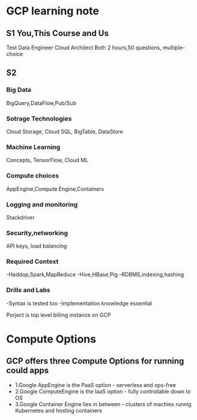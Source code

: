 # GCP learning note
## S1 You,This Course and Us
Test
Data Engineer
Cloud Architect
Both 2 hours,50 questions, multiple-choice

## S2  
### Big Data
BigQuery,DataFlow,Pub/Sub

### Sotrage Technologies
Cloud Storage, Cloud SQL, BigTable, DataStore

### Machine Learning
Concepts, TensorFlow, Cloud ML

### Compute choices
AppEngine,Compute Engine,Containers

### Logging and monitoring
Stackdriver

### Security,networking
API keys, load balancing

### Required Context
-Haddop,Spark,MapReduce
-Hive,HBase,Pig
-RDBMS,indexing,hashing

### Drills and Labs
-Syntax is tested too
-Implementation knowledge essential

Porject is top level billing instance on GCP

# Compute Options
## GCP offers three Compute Options for running could apps
+ 1.Google AppEngine is the PaaS option - serverless and ops-free
+ 2.Google ComputeEngine is the IaaS option - fully controllable down to OS
+ 3.Google Container Engine lies in between - clusters of machies runnig Kubernetes and hosting containers
